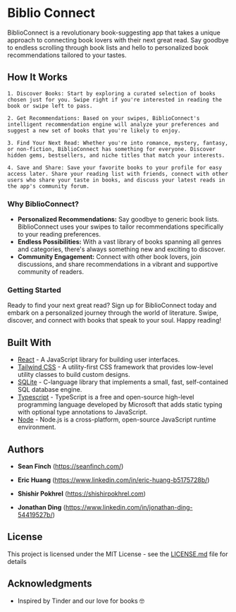 # Biblio Connect

BiblioConnect is a revolutionary book-suggesting app that takes a unique approach to connecting book lovers with their next great read. Say goodbye to endless scrolling through book lists and hello to personalized book recommendations tailored to your tastes.

## How It Works

    1. Discover Books: Start by exploring a curated selection of books chosen just for you. Swipe right if you're interested in reading the book or swipe left to pass.

    2. Get Recommendations: Based on your swipes, BiblioConnect's intelligent recommendation engine will analyze your preferences and suggest a new set of books that you're likely to enjoy.

    3. Find Your Next Read: Whether you're into romance, mystery, fantasy, or non-fiction, BiblioConnect has something for everyone. Discover hidden gems, bestsellers, and niche titles that match your interests.

    4. Save and Share: Save your favorite books to your profile for easy access later. Share your reading list with friends, connect with other users who share your taste in books, and discuss your latest reads in the app's community forum.

### Why BiblioConnect?

- **Personalized Recommendations:** Say goodbye to generic book lists. BiblioConnect uses your swipes to tailor recommendations specifically to your reading preferences.
- **Endless Possibilities:** With a vast library of books spanning all genres and categories, there's always something new and exciting to discover.
- **Community Engagement:** Connect with other book lovers, join discussions, and share recommendations in a vibrant and supportive community of readers.

### Getting Started

Ready to find your next great read? Sign up for BiblioConnect today and embark on a personalized journey through the world of literature. Swipe, discover, and connect with books that speak to your soul. Happy reading!

## Built With

- [React](https://react.dev/) - A JavaScript library for building user interfaces.
- [Tailwind CSS](https://tailwindcss.com/) - A utility-first CSS framework that provides low-level utility classes to build custom designs.
- [SQLite](https://www.sqlite.org/) - C-language library that implements a small, fast, self-contained SQL database engine.
- [Typescript](https://www.typescriptlang.org/) - TypeScript is a free and open-source high-level programming language developed by Microsoft that adds static typing with optional type annotations to JavaScript.
- [Node](https://nodejs.org/en/about) - Node.js is a cross-platform, open-source JavaScript runtime environment.

## Authors

- **Sean Finch** (https://seanfinch.com/)

- **Eric Huang** (https://www.linkedin.com/in/eric-huang-b5175728b/)

- **Shishir Pokhrel** (https://shishirpokhrel.com)

- **Jonathan Ding** (https://www.linkedin.com/in/jonathan-ding-54419527b/)

## License

This project is licensed under the MIT License - see the [LICENSE.md](LICENSE.md) file for details

## Acknowledgments

- Inspired by Tinder and our love for books 🤓
